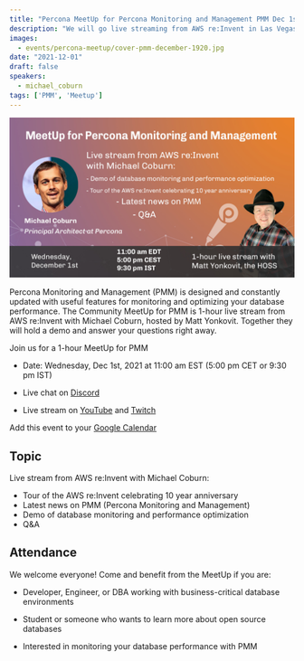 ```yaml
---
title: "Percona MeetUp for Percona Monitoring and Management PMM Dec 1st, 2021"
description: "We will go live streaming from AWS re:Invent in Las Vegas to talk about the PMM features for open-source database monitoring: MySQL, PostgreSQL, MongoDB"
images:
  - events/percona-meetup/cover-pmm-december-1920.jpg
date: "2021-12-01"
draft: false
speakers:
  - michael_coburn
tags: ['PMM', 'Meetup']
---
```



![Percona MeetUp for PMM Dec 1st 2021](events/percona-meetup/cover-pmm-december-1920.jpg)

Percona Monitoring and Management (PMM) is designed and constantly updated with useful features for monitoring and optimizing your database performance. The Community MeetUp for PMM  is 1-hour live stream from AWS re:Invent with Michael Coburn, hosted by Matt Yonkovit. Together they will hold a demo and answer your questions right away.

Join us for a 1-hour MeetUp for PMM

* Date: Wednesday, Dec 1st, 2021 at 11:00 am EST (5:00 pm CET or 9:30 pm IST)

* Live chat on [Discord](http://per.co.na/discord)

* Live stream on [YouTube](https://www.youtube.com/watch?v=Ax5McTZifmw) and [Twitch](https://www.twitch.tv/perconalive)

Add this event to your [Google Calendar](https://calendar.google.com/event?action=TEMPLATE&tmeid=N2ZqcmFxYnBiZjNrN2JuYjMxaHNjdmgxN2wgY19wN2ZhdjRjc2lpNWo1dmRzb2hpMHE4dmk0OEBn&tmsrc=c_p7fav4csii5j5vdsohi0q8vi48%40group.calendar.google.com)


## Topic
Live stream from AWS re:Invent with Michael Coburn:

* Tour of the AWS re:Invent celebrating 10 year anniversary 
* Latest news on PMM (Percona Monitoring and Management)
* Demo of database monitoring and performance optimization
* Q&A


## Attendance
We welcome everyone! Come and benefit from the MeetUp if you are:

* Developer, Engineer, or DBA working with business-critical database environments

* Student or someone who wants to learn more about open source databases

* Interested in monitoring your database performance with PMM

